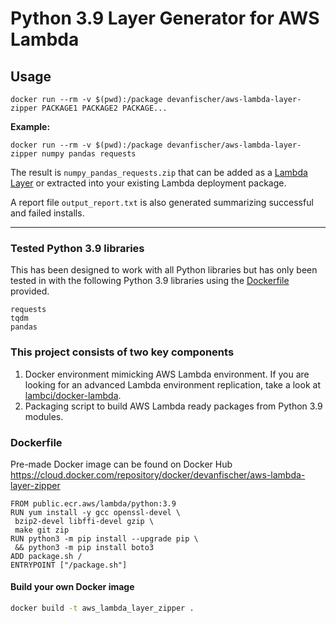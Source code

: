 # Python 3.9 Layer Generator for AWS Lambda

## Usage

```shell
docker run --rm -v $(pwd):/package devanfischer/aws-lambda-layer-zipper PACKAGE1 PACKAGE2 PACKAGE...
```

**Example:**

`docker run --rm -v $(pwd):/package devanfischer/aws-lambda-layer-zipper numpy pandas requests`

The result is `numpy_pandas_requests.zip` that can be added as a [Lambda Layer](https://aws.amazon.com/blogs/aws/new-for-aws-lambda-use-any-programming-language-and-share-common-components/) or extracted into your existing Lambda deployment package.

A report file `output_report.txt` is also generated summarizing successful and failed installs.

---

### Tested Python 3.9 libraries

This has been designed to work with all Python libraries but has only been tested in with the following Python 3.9 libraries using the [Dockerfile](Dockerfile) provided.

```shell
requests
tqdm
pandas
```

### This project consists of two key components

1. Docker environment mimicking AWS Lambda environment. If you are looking for an advanced Lambda environment replication, take a look at [lambci/docker-lambda](https://github.com/lambci/docker-lambda).
2. Packaging script to build AWS Lambda ready packages from Python 3.9 modules.

### Dockerfile

Pre-made Docker image can be found on Docker Hub https://cloud.docker.com/repository/docker/devanfischer/aws-lambda-layer-zipper

```Docker
FROM public.ecr.aws/lambda/python:3.9
RUN yum install -y gcc openssl-devel \
 bzip2-devel libffi-devel gzip \
 make git zip
RUN python3 -m pip install --upgrade pip \
 && python3 -m pip install boto3
ADD package.sh /
ENTRYPOINT ["/package.sh"]
```

#### Build your own Docker image

```bash
docker build -t aws_lambda_layer_zipper .
```
